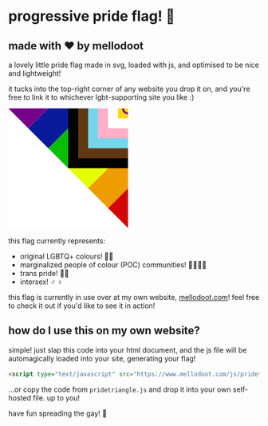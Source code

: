 # progressive pride flag! 🌈

## made with ❤ by mellodoot

a lovely little pride flag made in svg, loaded with js, and optimised to be nice and lightweight!

it tucks into the top-right corner of any website you drop it on, and you're free to link it to whichever lgbt-supporting site you like :)

![progressive pride flag](pridetriangle.svg)

this flag currently represents:

- original LGBTQ+ colours! 🏳️‍🌈
- marginalized people of colour (POC) communities! 🧑🏾🧔🏿
- trans pride! 🏳️‍⚧️
- intersex! ♂️ ♀️

this flag is currently in use over at my own website, [mellodoot.com](https://www.mellodoot.com)! feel free to check it out if you'd like to see it in action!

## how do I use this on my own website?

simple! just slap this code into your html document, and the js file will be automagically loaded into your site, generating your flag!

```html
<script type="text/javascript" src="https://www.mellodoot.com/js/pridetriangle.js" defer></script>
```

...or copy the code from `pridetriangle.js` and drop it into your own self-hosted file. up to you!

have fun spreading the gay! 🌈
